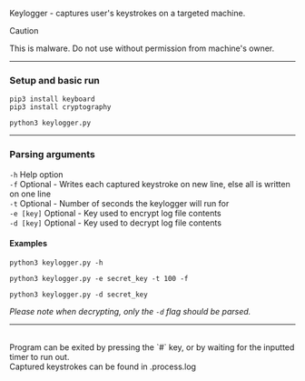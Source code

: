 Keylogger - captures user's keystrokes on a targeted machine. <br>

> [!CAUTION]
> This is malware. Do not use without permission from machine's owner.

---

### Setup and basic run
```
pip3 install keyboard
pip3 install cryptography

python3 keylogger.py
```

---

### Parsing arguments
`-h`       Help option<br>
`-f`       Optional - Writes each captured keystroke on new line, else all is written on one line<br>
`-t`       Optional - Number of seconds the keylogger will run for<br>
`-e [key]` Optional - Key used to encrypt log file contents<br>
`-d [key]` Optional - Key used to decrypt log file contents<br>

#### Examples
```
python3 keylogger.py -h

python3 keylogger.py -e secret_key -t 100 -f

python3 keylogger.py -d secret_key
```
*Please note when decrypting, only the `-d` flag should be parsed.*

---

<br>
Program can be exited by pressing the `#` key, or by waiting for the inputted timer to run out.<br>
Captured keystrokes can be found in .process.log
